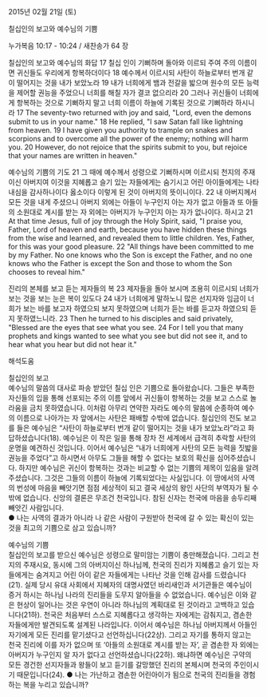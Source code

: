 2015년 02월 21일 (토)

칠십인의 보고와 예수님의 기쁨



누가복음 10:17 - 10:24 / 새찬송가 64 장


칠십인의 보고와 예수님의 화답
17 칠십 인이 기뻐하며 돌아와 이르되 주여 주의 이름이면 귀신들도 우리에게 항복하더이다 18 예수께서 이르시되 사탄이 하늘로부터 번개 같이 떨어지는 것을 내가 보았노라 19 내가 너희에게 뱀과 전갈을 밟으며 원수의 모든 능력을 제어할 권능을 주었으니 너희를 해칠 자가 결코 없으리라 20 그러나 귀신들이 너희에게 항복하는 것으로 기뻐하지 말고 너희 이름이 하늘에 기록된 것으로 기뻐하라 하시니라 
17 The seventy-two returned with joy and said, "Lord, even the demons submit to us in your name." 18 He replied, "I saw Satan fall like lightning from heaven. 19 I have given you authority to trample on snakes and scorpions and to overcome all the power of the enemy; nothing will harm you. 20 However, do not rejoice that the spirits submit to you, but rejoice that your names are written in heaven." 

예수님의 기쁨의 기도 
21 그 때에 예수께서 성령으로 기뻐하시며 이르시되 천지의 주재이신 아버지여 이것을 지혜롭고 슬기 있는 자들에게는 숨기시고 어린 아이들에게는 나타내심을 감사하나이다 옳소이다 이렇게 된 것이 아버지의 뜻이니이다. 22 내 아버지께서 모든 것을 내게 주셨으니 아버지 외에는 아들이 누구인지 아는 자가 없고 아들과 또 아들의 소원대로 계시를 받는 자 외에는 아버지가 누구인지 아는 자가 없나이다. 하시고 
21 At that time Jesus, full of joy through the Holy Spirit, said, "I praise you, Father, Lord of heaven and earth, because you have hidden these things from the wise and learned, and revealed them to little children. Yes, Father, for this was your good pleasure. 22 "All things have been committed to me by my Father. No one knows who the Son is except the Father, and no one knows who the Father is except the Son and those to whom the Son chooses to reveal him." 

진리의 본체를 보고 듣는 제자들의 복
23 제자들을 돌아 보시며 조용히 이르시되 너희가 보는 것을 보는 눈은 복이 있도다 24 내가 너희에게 말하노니 많은 선지자와 임금이 너희가 보는 바를 보고자 하였으되 보지 못하였으며 너희가 듣는 바를 듣고자 하였으되 듣지 못하였느니라.
23 Then he turned to his disciples and said privately, "Blessed are the eyes that see what you see. 24 For I tell you that many prophets and kings wanted to see what you see but did not see it, and to hear what you hear but did not hear it."

해석도움





칠십인의 보고  
예수님의 말씀의 대사로 파송 받았던 칠십 인은 기쁨으로 돌아왔습니다. 그들은 부족한 자신들의 입을 통해 선포되는 주의 이름 앞에서 귀신들이 항복하는 것을 보고 스스로 놀라움을 금치 못하였습니다. 이처럼 아무리 연약한 자라도 예수의 말씀에 순종하여 예수의 이름으로 나아가는 자 앞에서는 사탄은 패배할 수밖에 없습니다. 칠십인의 전도 보고를 들은 예수님은 “사탄이 하늘로부터 번개 같이 떨어지는 것을 내가 보았노라”라고 화답하셨습니다(18). 예수님은 이 작은 일을 통해 장차 전 세계에서 급격히 추락할 사탄의 운명을 예견하신 것입니다. 이어서 예수님은 “내가 너희에게 사탄의 모든 능력을 짓밟을 권능을 주었다”고 하시면서 아무도 그들을 해할 수 없다는 보호의 확신을 심어주셨습니다. 하지만 예수님은 귀신이 항복하는 것과는 비교할 수 없는 기쁨의 제목이 있음을 알려 주셨습니다. 그것은 그들의 이름이 하늘에 기록되었다는 사실입니다. 이 땅에서의 사역의 번성에 마음을 빼앗기면 점점 세상적이 되고 결국 세상의 왕인 사단의 부역자가 될 수밖에 없습니다. 신앙의 결론은 무조건 천국입니다. 참된 신자는 천국에 마음을 송두리째 빼앗긴 사람입니다.      
● 나는 사역의 결과가 아니라 나 같은 사람이 구원받아 천국에 갈 수 있는 확신이 있는 것을 최고의 기쁨으로 삼고 있습니까? 

예수님의 기쁨  
칠십인의 보고를 받으신 예수님은 성령으로 말미암는 기쁨이 충만해졌습니다. 그리고 천지의 주재시요, 동시에 그의 아버지이신 하나님께, 천국의 진리가 지혜롭고 슬기 있는 자들에게는 숨겨지고 어린 아이 같은 자들에게는 나타난 것을 인해 감사를 드렸습니다(21). 실제 당시 유대 사회에서 지혜자의 대명사였던 바리새인과 서기관들은 예수님이 증거 하시는 하나님 나라의 진리들을 도무지 알아들을 수 없었습니다. 예수님은 이와 같은 현상이 일어나는 것은 우연이 아니라 하나님의 계획대로 된 것이라고 고백하고 있습니다(21하). 천국은 처음부터 스스로 지혜롭다고 생각하는 자에게는 감춰지고, 겸손한 자들에게만 발견되도록 설계된 나라입니다. 이어서 예수님은 하나님 아버지께서 아들인 자기에게 모든 진리를 맡기셨다고 선언하십니다(22상). 그리고 자기를 통하지 않고는 천국 진리에 이를 자가 없으며 또 ‘아들의 소원대로 계시를 받는 자’, 곧 겸손한 자 외에는 아버지가 누구인지 알 자가 없다고 선언하셨습니다(22하). 왜냐하면 예수님은 구약의 모든 경건한 선지자들과 왕들이 보고 듣기를 갈망했던 진리의 본체시며 천국의 주인이시기 때문입니다(24). 
● 나는 가난하고 겸손한 어린아이가 됨으로 천국의 진리들을 경험하는 복을 누리고 있습니까?